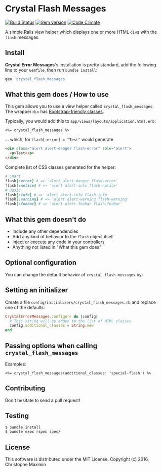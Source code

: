 # Crystal Flash Messages

[![Build Status](https://secure.travis-ci.org/christophemaximin/crystal_flash_messages.png)](https://travis-ci.org/christophemaximin/crystal_flash_messages)
[![Gem version](https://badge.fury.io/rb/crystal_flash_messages.png)](https://rubygems.org/gems/crystal_flash_messages)
[![Code Climate](https://codeclimate.com/github/christophemaximin/crystal_flash_messages/badges/gpa.svg)](https://codeclimate.com/github/christophemaximin/crystal_flash_messages)

A simple Rails view helper which displays one or more HTML `div`s with the `flash` messages.

## Install

**Crystal Error Messages**'s installation is pretty standard, add the following line to your `Gemfile`, then run `bundle install`:

```rb
gem 'crystal_flash_messages'
```

## What this gem does / How to use

This gem allows you to use a view helper called `crystal_flash_messages`.  
The wrapper `div` has [Bootstrap-friendly classes](http://getbootstrap.com/components/#alerts).  

Typically, you would add this to `app/views/layouts/application.html.erb`: 

```erb
<%= crystal_flash_messages %>
```

... which, for `flash[:error] = "Test"` would generate:

```html
<div class="alert alert-danger flash-error" role="alert">
  <p>Test</p>
</div>
```

Complete list of CSS classes generated for the helper:

```rb
# Smart
flash[:error] # => 'alert alert-danger flash-error'
flash[:notice] # => 'alert alert-info flash-notice'
# Basic
flash[:info] # => 'alert alert-info flash-info'
flash[:warning] # => 'alert alert-warning flash-warning'
flash[:foobar] # => 'alert alert-foobar flash-foobar'
```

## What this gem doesn't do

* Include any other dependencies
* Add any kind of behavior to the `flash` object itself
* Inject or execute any code in your controllers
* Anything not listed in "What this gem does"

## Optional configuration

You can change the default behavior of `crystal_flash_messages` by:

## Setting an initializer

Create a file `config/initializers/crystal_flash_messages.rb` and replace one of the defaults:

```rb
CrystalErrorMessages.configure do |config|
  # This string will be added to the list of HTML classes
  config.additional_classes = String.new
end
```

## Passing options when calling `crystal_flash_messages`

Examples:

```erb
<%= crystal_flash_messages(additional_classes: 'special-flash') %>
```

## Contributing

Don't hesitate to send a pull request!

## Testing

```sh
$ bundle install
$ bundle exec rspec spec/
```

## License

This software is distributed under the MIT License. Copyright (c) 2016, Christophe Maximin
